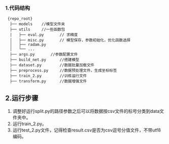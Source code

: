 ### 1.代码结构

```
 {repo_root}
  ├── models	//模型文件夹
  ├── utils		//一些函数包
  |   ├── eval.py		// 求精度
  │   ├── misc.py		// 模型保存，参数初始化，优化函数选择
  │   ├── radam.py
  │   └── ...
  ├── args.py		//参数配置文件
  ├── build_net.py		//搭建模型
  ├── dataset.py		//数据批量加载文件
  ├── preprocess.py		//数据预处理文件，生成坐标标签
  ├── train_2.py		//训练运行文件
  ├── transform.py		//数据增强文件
```


## 2.运行步骤


1. 调整好运行split.py的路径参数之后可以将数据按csv文件的标号分类到data文件夹中。
2. 运行train_2.py。
3. 运行test_2.py文件，记得检查result.csv是否为csv逗号分值文件，不带utf8编码。
